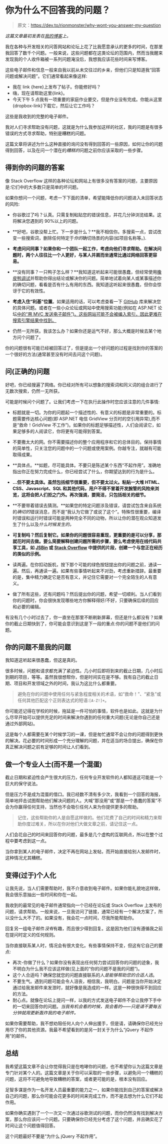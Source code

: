 # 你为什么不回答我的问题？

> 原文：<https://dev.to/rionmonster/why-wont-you-answer-my-question>

*这篇文章最初发表在[我的博客](http://rion.io)上。*

我在各种与开发相关的问答网站和论坛上花了比我愿意承认的更多的时间，在那里我回答了数千个问题。一般来说，这些问题都在这类论坛的范围内，然而当我醒来发现我的个人收件箱被一系列问题淹没后，我想我应该花些时间来写博客。

这些电子邮件和信息一般来自我以前从未交往过的乡亲，但他们只是知道我“回答问题或解决问题”。它们通常看起来像这样:

*   我在 link {here}上发布了帖子。你能修好吗？
*   嗨，现在请帮助这里{link}。
*   今天下午 5 点我有一项重要的家庭作业要交，但是作业没有完成。你能从这里{dropbox-link}下载它，然后让它工作吗？

这些是我收到的完整的电子邮件。

我对人们寻求帮助没有问题，这就是为什么我参加这样的社区，我的问题是有很多错误的方式寻求帮助，特别是糟糕的问题。

这篇文章将讲述为什么这种直接的询问没有得到回答的一些原因，如何让你的问题得到回答，以及在问一个潜在的*糟糕的*问题之前你应该采取的一些步骤。

## 得到你的问题的答案

像 Stack Overflow 这样的各种论坛和网站上有很多没有答案的问题，主要原因是:它们中的大多数只是简单的坏问题。

如果你想问一个问题，考虑一下下面的清单，希望能降低你的问题进入未回答状态的风险:

*   你谷歌过了吗？认真。只需复制粘贴您的错误信息，并花几分钟浏览结果。这将解决您遇到的 90%以上的问题。

*   **好吧，谷歌没帮上忙。下一步是什么？**我不相信你。多搜索一点，尝试改变一些搜索词，删除任何特定于*你的*确切场景的内容(如项目名称等。).

*   **考虑问问同事？如果你和一个团队一起工作，考虑向他们寻求帮助。在解决问题时，两个人往往比一个人更好，与某人并肩而坐通常比通过网络回答更容易。**

*   **没有同事？一只鸭子怎么样？**我知道这听起来可能很愚蠢，但经常使用[橡皮鸭调试](https://en.wikipedia.org/wiki/Rubber_duck_debugging)并帮助你得出结论或解决你的问题。简单地试着向某人或某事描述你的确切问题，看看是否有什么有用的东西。我知道这听起来很愚蠢，但你会惊讶于它的有效性。

*   **考虑入住“利基”位置**。如果适用的话，可以考虑查看一下 [GitHub](http://www.github.com) 库来解决您的具体问题。或者在一些小众论坛或网站中使用搜索功能(例如在 ASP.NET 论坛[中的“用 MVC 发送电子邮件”)。这些网站可能不会被编入索引，因此更难在搜索引擎结果中找到。](http://forums.asp.net)

*   仍然一无所获。我该怎么办？如果你还是运气不好，那么大概是时候去某个地方问个问题了。

你的问题很有可能已经被回答过了，但是提出一个好问题的过程是找到你的答案的一个很好的方法(通常甚至没有时间去问这个问题)。

## 问(正确的)问题

好吧，你已经搜遍了网络。你已经对所有可以想象的搜索词和同义词的组合进行了无数次搜索，仍然一无所获。

可能是时候问个问题了。让我们考虑一下在执行此操作时您应该注意的几件事情:

*   标题就是一切。为你的问题起一个描述性的、有意义的标题是非常重要的。标题需要传达核心问题(即 ASP.NET 电信 GridView 分页时的空引用异常),而不是“救命！GridView 不工作”)。如果你的标题足够描述性，人们会阅读它，如果足够多的人阅读它，你将更有可能得到答案。

*   不要撒太大的网。你不需要描述你的整个应用程序和它的总体目的。保持事情的简单性，只关注您的问题中的一个问题或使用案例。你越专注，就越有可能取得成果。

*   **具体点。**如题，尽可能具体。不要只是陈述某个东西“不起作用”。准确地指出你正在努力完成什么，你已经尝试了什么，你期望达到的行为是什么。

*   **...但不要太具体。虽然包括细节很重要，但不要太过火。粘贴一大堆 HTML、CSS、Javascript、SQL 和其他代码，用户不得不冒着开发腕管的风险来浏览，这将会把人们拒之门外。再次强调，要简洁，只包括相关的细节。**

*   **不要带着错误去猜测。**如果您的特定问题涉及错误，请尝试包含来自系统的*确切的*错误消息，而不是“我认为它做了或说了这个”。特殊性很重要，编译时错误和运行时错误可能是两种完全不同的动物，所以让你的潜在观众知道发生了什么以及*什么时候发生的。*

*   **可复制吗？然后复制它。如果你的问题很容易重现，更重要的是可以分享，那就花时间去做。要么简要解释创建问题所需的步骤，要么考虑使用在线代码共享工具，如 [JSBin](http://www.jsbin.com) 或 [Stack Overflow](http://www.stackoverflow.com) 中提供的片段，创建一个与您正在经历的类似的示例。**

*   读两遍。在你扣动扳机，按下那个可能的绿色按钮提出你的问题之前，通读一遍。然后，再通读一遍。如果有些事情听起来不对劲，考虑重新措辞。最重要的是，集中精力确定它是否有意义，并记住它需要对一个完全陌生的人有意义。

*   做了所有这些，还有问题吗？然后提出你的问题，希望一切顺利。当人们看到你的问题时，你会很快发现哪些地方你解释得好/不好，只要确保后续的回应和必要的编辑。

有没有几个小时过去了，你一直坐在那里不断刷新屏幕，但还是什么都没有？如果你的截止日期快到了，你可能会意识到这是下一段的重点:你的问题不是他们的问题。

## 你的问题不是我的问题

我知道这听起来很愚蠢，但这是真的。

很多时候，问题和请求都充满了紧迫性。几小时后即将到来的截止日期，几小时后到期的项目，等等。虽然我很想帮你，但是时间实在是不够。我有自己的截止日期、项目和开发领域之外的时间，我认为这比什么都重要。

> 避免在你的问题中使用任何与紧急程度相关的术语，如“救命！”、“紧急”或任何其他匹配这个正则表达式的短语:`[A-Z!]+`。

你可能还记得在学校的时候，拖延是一件可怕的事情，软件也是如此。这就是为什么尽早开始可以提供充足的时间来解决你遇到的任何重大问题(无论是你自己还是通过外部网站)。

这是每个人都需要在某个时候学习的一课，但是匆忙通常不会让你的问题得到更快的解决。花必要的时间形成一个充分理解的问题，并在适当的场合提出，确保在你真正解决问题之前有足够的时间让人们看到。

## 做一个专业人士(而不是一个混蛋)

截止日期和紧迫性会产生很大的压力，任何专业开发软件的人都知道这可能是一个巨大的保守说法。

但是压力不是成为混蛋的借口。我已经数不清有多少次，我看到一个回答的海报，简单地抨击试图帮助他们解决问题的人。大喊“那没用”或“那是一个愚蠢的答案”不会为你赢得任何支持，当然也不会吸引任何人来为你提供更多的帮助。

> 记住，这些帮助你的人是自愿这样做的。他们花费了自己的时间和精力来帮助你度过难关，所以在你对他们大做文章之前，请记住这一点。

人们会花自己的时间来回答你的问题，最多是几个虚构的互联网点，所以在整个过程中要考虑到这一点。

当你拿到某人的电子邮件，决定不再在网站上发帖，而开始直接给别人发邮件时，这种情况尤其糟糕。

## 变得(过于)个人化

让我先说，当人们需要帮助时，我不介意收到电子邮件。如果你能礼貌地这样做，我会很乐意抽出一些时间和你在一起。

我收到的最常见的电子邮件通常指向一个已经在论坛或 Stack Overflow 上发布的问题，请求帮助。一般来说，一旦我访问了链接，通常已经有一个解决方案了，所以没什么大不了的。如果没有，我会花一点时间，尽我所能帮助你。

回复另一组电子邮件*没有*有趣，而且很少得到回复。这是因为他们没有遵循我之前在提问时定义的任何规则。

当你直接联系某人时，情况会有很大变化。有些事情保持不变，但这有它自己的要点:

*   再次-你做了什么？如果你没有表现出任何努力尝试回答你的问题的迹象，我不明白为什么我不应该这样做(见上面的“你的问题不是我的问题”)。
*   这个人合适吗？确保您就您的问题直接联系的人*是能够帮助您的合适人选*。
*   不要生气。遇到问题可能会令人沮丧，相信我，我明白。问题是当你开始决定通过给我发邮件来发泄时，就好像是我造成的一样。这是一种很快得不到回应的方法。
*   耐心点。就像在论坛上提问一样，以我的方式发送电子邮件不会让我停下手中的一切来回答你的问题。*当我有机会看的时候，我会看的——只是请不要每五分钟就用更新轰炸我的电子邮件。*

如果你需要帮助，我不想劝阻任何人向个人伸出援手，但是请，请确保你已经充分用尽了你的其他资源。我最不希望看到的是另一封关于为什么“jQuery 不起作用”的邮件。

## 总结

我希望这篇文章不会让你觉得我只是在咆哮你的问题，也不希望你认为这篇文章是专门针对某个人的。这篇文章是关于你可以采取的一些步骤，以避免问一个糟糕的问题，这将不可避免地导致糟糕的答案，或者更可能的是，根本没有回应。

足智多谋是作为一名开发人员最重要的能力之一，如果你能找到自己的答案或解决自己的问题，那么你可能会花更多的时间来完成工作，而不是去想为什么它们不起作用。

如果你确实遇到了一个一次又一次通过谷歌测试的问题，而你仍然没有找到解决方案，那么你应该问一个问题。只要确保你已经充分考虑了这个问题，并且确实花了时间让这个问题值得回答。

这个问题最好不要是“为什么 jQuery 不起作用”。